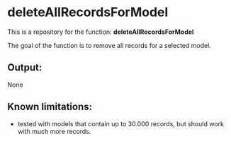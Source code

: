 # deleteAllRecordsForModel
This is a repository for the function: **deleteAllRecordsForModel**

The goal of the function is to remove all records for a selected model.

## Output:

None

## Known limitations:

- tested with models that contain up to 30.000 records, but should work with much more records.
